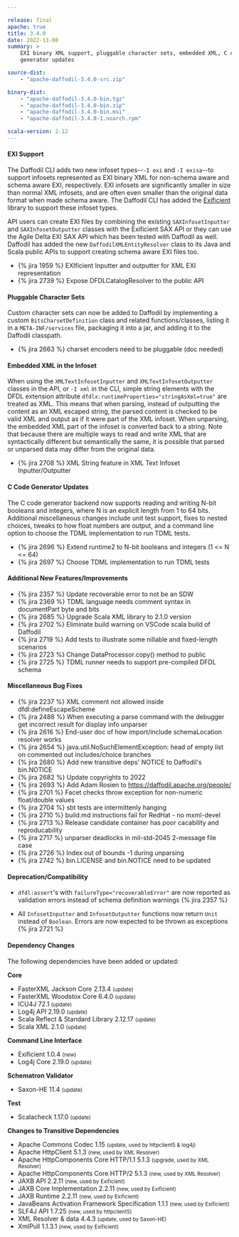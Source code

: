 ```yaml
---

release: final
apache: true
title: 3.4.0
date: 2022-11-08
summary: >
    EXI binary XML support, pluggable character sets, embedded XML, C code
    generator updates

source-dist:
    - "apache-daffodil-3.4.0-src.zip"

binary-dist:
    - "apache-daffodil-3.4.0-bin.tgz"
    - "apache-daffodil-3.4.0-bin.zip"
    - "apache-daffodil-3.4.0-bin.msi"
    - "apache-daffodil-3.4.0-1.noarch.rpm"

scala-version: 2.12
---
```


#### EXI Support

The Daffodil CLI adds two new infoset types--`-I exi` and `-I exisa`--to
support infosets represented as EXI binary XML for non-schema aware and schema
aware EXI, respectively. EXI infosets are significantly smaller in size than
normal XML infosets, and are often even smaller than the original data format
when made schema aware. The Daffodil CLI has added the
[Exificient](https://exificient.github.io/) library to support these infoset
types.

API users can create EXI files by combining the existing `SAXInfosetInputter`
and `SAXInfosetOutputter` classes with the Exificient SAX API or they can use
the Agile Delta EXI SAX API which has been tested with Daffodil as
well. Daffodil has added the new `DaffodilXMLEntityResolver` class to its
Java and Scala public APIs to support creating schema aware EXI files too.

* {% jira 1959 %} EXIficient Inputter and outputter for XML EXI representation
* {% jira 2739 %} Expose DFDLCatalogResolver to the public API

#### Pluggable Character Sets

Custom character sets can now be added to Daffodil by implementing a custom
`BitsCharsetDefinition` class and related functions/classes, listing it in a
`META-INF/services` file, packaging it into a jar, and adding it to the
Daffodil classpath.

* {% jira 2663 %} charset encoders need to be pluggable (doc needed)

#### Embedded XML in the Infoset

When using the `XMLTextInfosetInputter` and `XMLTextInfosetOutputter` classes
in the API, or `-I xml` in the CLI, simple string elements with the DFDL
extension attribute `dfdlx:runtimeProperties="stringAsXml=true"` are treated as
XML. This means that when parsing, instead of outputting the content as an XML
escaped string, the parsed content is checked to be valid XML and output as if
it were part of the XML infoset. When unparsing, the embedded XML part of the
infoset is converted back to a string. Note that because there are multiple
ways to read and write XML that are syntactically different but semantically
the same, it is possible that parsed or unparsed data may differ from the
original data.

* {% jira 2708 %} XML String feature in XML Text Infoset Inputter/Outputter

#### C Code Generator Updates

The C code generator backend now supports reading and writing N-bit booleans
and integers, where N is an explicit length from 1 to 64 bits. Additional
miscellaneous changes include unit test support, fixes to nested choices,
tweaks to how float numbers are output, and a command line option to choose the
TDML implementation to run TDML tests.

* {% jira 2696 %} Extend runtime2 to N-bit booleans and integers (1 <= N <= 64)
* {% jira 2697 %} Choose TDML implementation to run TDML tests

#### Additional New Features/Improvements

* {% jira 2357 %} Update recoverable error to not be an SDW
* {% jira 2369 %} TDML language needs comment syntax in documentPart byte and bits
* {% jira 2685 %} Upgrade Scala XML library to 2.1.0 version
* {% jira 2702 %} Eliminate build warning on VSCode scala build of Daffodil
* {% jira 2719 %} Add tests to illustrate some nillable and fixed-length scenarios
* {% jira 2723 %} Change DataProcessor.copy() method to public
* {% jira 2725 %} TDML runner needs to support pre-compiled DFDL schema

#### Miscellaneous Bug Fixes

* {% jira 2237 %} XML comment not allowed inside dfdl:defineEscapeScheme
* {% jira 2488 %} When executing a parse command with the debugger get incorrect result for display info unparser
* {% jira 2616 %} End-user doc of how import/include schemaLocation resolver works
* {% jira 2654 %} java.util.NoSuchElementException: head of empty list on commented out includes/choice branches
* {% jira 2680 %} Add new transitive deps' NOTICE to Daffodil's bin.NOTICE
* {% jira 2682 %} Update copyrights to 2022
* {% jira 2693 %} Add Adam Rosien to https://daffodil.apache.org/people/
* {% jira 2701 %} Facet checks throw exception for non-numeric float/double values
* {% jira 2704 %} sbt tests are intermittenly hanging
* {% jira 2710 %} build.md instructions fail for RedHat - no mxml-devel
* {% jira 2713 %} Release candidate container has poor cacability and reproducability
* {% jira 2717 %} unparser deadlocks in mil-std-2045 2-message file case
* {% jira 2726 %} Index out of bounds -1 during unparsing
* {% jira 2742 %} bin.LICENSE and bin.NOTICE need to be updated

#### Deprecation/Compatibility

* `dfdl:assert`'s with `failureType="recoverableError"` are now reported as
  validation errors instead of schema definition warnings {% jira 2357 %}

* All `InfosetInputter` and `InfosetOutputter` functions now return `Unit`
  instead of `Boolean`. Errors are now expected to be thrown as exceptions
  {% jira 2721 %}

#### Dependency Changes

The following dependencies have been added or updated:

**Core**

* FasterXML Jackson Core 2.13.4 <small>(update)</small>
* FasterXML Woodstox Core 6.4.0 <small>(update)</small>
* ICU4J 72.1 <small>(update)</small>
* Log4j API 2.19.0 <small>(update)</small>
* Scala Reflect & Standard Library 2.12.17 <small>(update)</small>
* Scala XML 2.1.0 <small>(update)</small>

**Command Line Interface**

* Exificient 1.0.4 <small>(new)</small>
* Log4j Core 2.19.0 <small>(update)</small>

**Schematron Validator**

* Saxon-HE 11.4 <small>(update)</small>

**Test**

* Scalacheck 1.17.0 <small>(update)</small>

**Changes to Transitive Dependencies**

* Apache Commons Codec 1.15 <small>(update, used by httpclient5 & log4j)</small>
* Apache HttpClient 5.1.3 <small>(new, used by XML Resolver)</small>
* Apache HttpComponents Core HTTP/1.1 5.1.3 <small>(upgrade, used by XML Resolver)</small>
* Apache HttpComponents Core HTTP/2 5.1.3 <small>(new, used by XML Resolver)</small>
* JAXB API 2.2.11 <small>(new, used by Exificient)</small>
* JAXB Core Implementation 2.2.11 <small>(new, used by Exificient)</small>
* JAXB Runtime 2.2.11 <small>(new, used by Exificient)</small>
* JavaBeans Activation Framework Specification 1.1.1 <small>(new, used by Exificient)</small>
* SLF4J API 1.7.25 <small>(new, used by httpclient5)</small>
* XML Resolver & data 4.4.3 <small>(update, used by Saxon-HE)</small>
* XmlPull 1.1.3.1 <small>(new, used by Exificient)</small>
